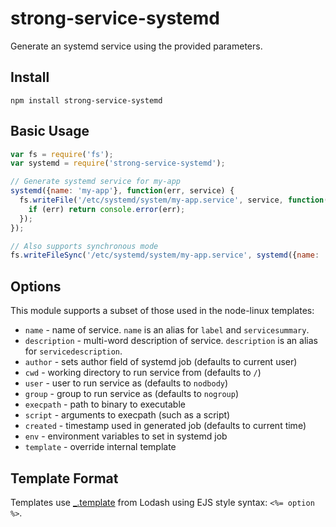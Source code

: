 # strong-service-systemd

Generate an systemd service using the provided parameters.

## Install

`npm install strong-service-systemd`

## Basic Usage

```js
var fs = require('fs');
var systemd = require('strong-service-systemd');

// Generate systemd service for my-app
systemd({name: 'my-app'}, function(err, service) {
  fs.writeFile('/etc/systemd/system/my-app.service', service, function(err) {
    if (err) return console.error(err);
  });
});

// Also supports synchronous mode
fs.writeFileSync('/etc/systemd/system/my-app.service', systemd({name: 'my-app'}));
```

## Options

This module supports a subset of those used in the node-linux templates:

 * `name` - name of service.
   `name` is an alias for `label` and `servicesummary`.
 * `description` - multi-word description of service. `description` is an
   alias for `servicedescription`.
 * `author` - sets author field of systemd job (defaults to current user)
 * `cwd` - working directory to run service from (defaults to `/`)
 * `user` - user to run service as (defaults to `nodbody`)
 * `group` - group to run service as (defaults to `nogroup`)
 * `execpath` - path to binary to executable
 * `script` - arguments to execpath (such as a script)
 * `created` - timestamp used in generated job (defaults to current time)
 * `env` - environment variables to set in systemd job
 * `template` - override internal template

## Template Format

Templates use [_.template](http://lodash.com/docs#template) from Lodash using
EJS style syntax: `<%= option %>`.
